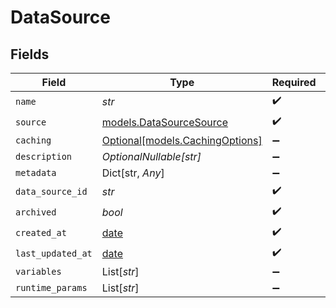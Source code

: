 # DataSource


## Fields

| Field                                                                | Type                                                                 | Required                                                             | Description                                                          |
| -------------------------------------------------------------------- | -------------------------------------------------------------------- | -------------------------------------------------------------------- | -------------------------------------------------------------------- |
| `name`                                                               | *str*                                                                | :heavy_check_mark:                                                   | N/A                                                                  |
| `source`                                                             | [models.DataSourceSource](../models/datasourcesource.md)             | :heavy_check_mark:                                                   | N/A                                                                  |
| `caching`                                                            | [Optional[models.CachingOptions]](../models/cachingoptions.md)       | :heavy_minus_sign:                                                   | N/A                                                                  |
| `description`                                                        | *OptionalNullable[str]*                                              | :heavy_minus_sign:                                                   | N/A                                                                  |
| `metadata`                                                           | Dict[str, *Any*]                                                     | :heavy_minus_sign:                                                   | N/A                                                                  |
| `data_source_id`                                                     | *str*                                                                | :heavy_check_mark:                                                   | N/A                                                                  |
| `archived`                                                           | *bool*                                                               | :heavy_check_mark:                                                   | N/A                                                                  |
| `created_at`                                                         | [date](https://docs.python.org/3/library/datetime.html#date-objects) | :heavy_check_mark:                                                   | N/A                                                                  |
| `last_updated_at`                                                    | [date](https://docs.python.org/3/library/datetime.html#date-objects) | :heavy_check_mark:                                                   | N/A                                                                  |
| `variables`                                                          | List[*str*]                                                          | :heavy_minus_sign:                                                   | N/A                                                                  |
| `runtime_params`                                                     | List[*str*]                                                          | :heavy_minus_sign:                                                   | N/A                                                                  |
